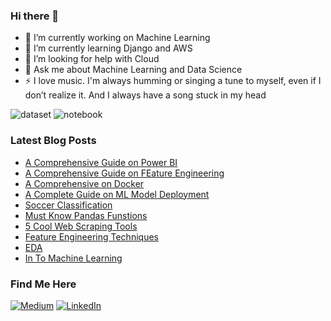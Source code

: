 ### Hi there 👋

- 🔭 I’m currently working on Machine Learning
- 🌱 I’m currently learning Django and AWS
- 🤔 I’m looking for help with Cloud
- 💬 Ask me about Machine Learning and Data Science
- ⚡ I love music. I'm always humming or singing a tune to myself, even if I don’t realize it. And I always have a song stuck in my head

![dataset](https://road-to-kaggle-grandmaster.vercel.app/api/badges/pavan9065/dataset/light)
![notebook](https://road-to-kaggle-grandmaster.vercel.app/api/badges/pavan9065/notebook/light)


### Latest Blog Posts

- [A Comprehensive Guide on Power BI](https://www.analyticsvidhya.com/blog/2021/12/a-comprehensive-guide-on-data-visualisation-with-power-bi/)
- [A Comprehensive Guide on FEature Engineering](https://www.analyticsvidhya.com/blog/2021/10/a-comprehensive-guide-on-feature-engineering/)
- [A Comprehensive on Docker](https://www.analyticsvidhya.com/blog/2021/10/a-complete-guide-on-docker-for-beginners/)
- [A Complete Guide on ML Model Deployment](https://www.analyticsvidhya.com/blog/2021/10/a-complete-guide-on-machine-learning-model-deployment-using-heroku/)
- [Soccer Classification](https://www.analyticsvidhya.com/blog/2021/09/pycaret-vs-catboost-on-soccer-fever-classification-dataset/)
- [Must Know Pandas Funstions](https://www.analyticsvidhya.com/blog/2021/08/must-know-pandas-functions-for-machine-learning-journey/)
- [5 Cool Web Scraping Tools](https://www.analyticsvidhya.com/blog/2021/08/5-cool-web-scraping-tools-to-collect-data-for-your-next-project/)
- [Feature Engineering Techniques](https://www.analyticsvidhya.com/blog/2021/07/feature-engineering-techniques-to-follow-in-machine-learning/)
- [EDA](https://www.analyticsvidhya.com/blog/2021/06/know-the-basics-of-exploratory-data-analysis/)
- [In To Machine Learning](https://medium.com/@pavankalyangb/into-machine-learning-after-a-year-of-effort-c19a7f26a25a?source=user_profile---------2-------------------------------)

### Find Me Here
<a href="https://medium.com/@pavankalyangb" rel="nofollow"><img alt="Medium" src="https://camo.githubusercontent.com/49c80c79c674e543c2c7c2ee7930cc15791f4bd56da17c4b3c91c273349bef8d/68747470733a2f2f696d672e736869656c64732e696f2f62616467652f6d656469756d2d2532333132313030452e7376673f267374796c653d666f722d7468652d6261646765266c6f676f3d6d656469756d266c6f676f436f6c6f723d7768697465" data-canonical-src="https://img.shields.io/badge/medium-%2312100E.svg?&amp;style=for-the-badge&amp;logo=medium&amp;logoColor=white" style="max-width: 100%;"></a>
<a href="https://www.linkedin.com/in/pavan-kalyan-ml" rel="nofollow"><img alt="LinkedIn" src="https://camo.githubusercontent.com/a493f6833f99fb3c85788d6d9305e6b7a42b838e5ee5d138fd9a8214a7e77472/68747470733a2f2f696d672e736869656c64732e696f2f62616467652f6c696e6b6564696e2d2532333030373742352e7376673f267374796c653d666f722d7468652d6261646765266c6f676f3d6c696e6b6564696e266c6f676f436f6c6f723d7768697465" data-canonical-src="https://img.shields.io/badge/linkedin-%230077B5.svg?&amp;style=for-the-badge&amp;logo=linkedin&amp;logoColor=white" style="max-width: 100%;"></a>

<!--
**pavankalyan066/pavankalyan066** is a ✨ _special_ ✨ repository because its `README.md` (this file) appears on your GitHub profile.

Here are some ideas to get you started:
- 📫 How to reach me: ...
- 😄 Pronouns: ...
- ⚡ Fun fact: ...
- 👯 I’m looking to collaborate on ...

-->
